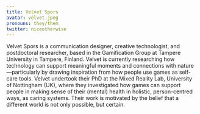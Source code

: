 ```yaml
---
title: Velvet Spors
avatar: velvet.jpeg
pronouns: they/them
twitter: niceotherwise
---
```


Velvet Spors is a communication designer, creative technologist, and postdoctoral researcher, based in the Gamification Group at Tampere University in Tampere, Finland. Velvet is currently researching how technology can support meaningful moments and connections with nature—particularly by drawing inspiration from how people use games as self-care tools.
Velvet undertook their PhD at the Mixed Reality Lab, University of Nottingham (UK), where they investigated how games can support people in making sense of their (mental) health in holistic, person-centred ways, as caring systems. Their work is motivated by the belief that a different world is not only possible, but certain.
